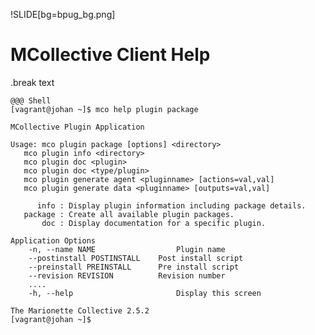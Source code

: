 !SLIDE[bg=bpug_bg.png]

# MCollective Client Help #

.break text

    @@@ Shell
    [vagrant@johan ~]$ mco help plugin package

    MCollective Plugin Application

    Usage: mco plugin package [options] <directory>
       mco plugin info <directory>
       mco plugin doc <plugin>
       mco plugin doc <type/plugin>
       mco plugin generate agent <pluginname> [actions=val,val]
       mco plugin generate data <pluginname> [outputs=val,val]

          info : Display plugin information including package details.
       package : Create all available plugin packages.
           doc : Display documentation for a specific plugin.
    
    Application Options
        -n, --name NAME                  Plugin name
        --postinstall POSTINSTALL    Post install script
        --preinstall PREINSTALL      Pre install script
        --revision REVISION          Revision number
        ....
        -h, --help                       Display this screen
    
    The Marionette Collective 2.5.2
    [vagrant@johan ~]$
